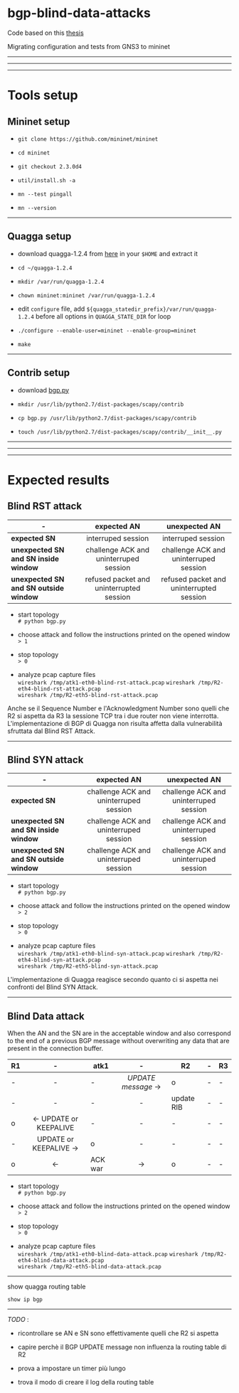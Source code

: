 # bgp-blind-data-attacks

Code based on this [thesis](https://calhoun.nps.edu/handle/10945/52961)

Migrating configuration and tests from GNS3 to mininet

---
---
---

# Tools setup

## Mininet setup

- `git clone https://github.com/mininet/mininet`

- `cd mininet`

- `git checkout 2.3.0d4`

- `util/install.sh -a`

- `mn --test pingall`

- `mn --version`

---

## Quagga setup

- download quagga-1.2.4 from [here](http://download.savannah.gnu.org/releases/quagga/) in your `$HOME` and extract it

- `cd ~/quagga-1.2.4`

- `mkdir /var/run/quagga-1.2.4`

- `chown mininet:mininet /var/run/quagga-1.2.4`

- edit `configure` file, add `${quagga_statedir_prefix}/var/run/quagga-1.2.4` before all options in `QUAGGA_STATE_DIR` for loop 

- `./configure --enable-user=mininet --enable-group=mininet`

- `make`

---

## Contrib setup

- download [bgp.py](https://github.com/levigross/Scapy/blob/master/scapy/contrib/bgp.py)

- `mkdir /usr/lib/python2.7/dist-packages/scapy/contrib`

- `cp bgp.py /usr/lib/python2.7/dist-packages/scapy/contrib`

- `touch /usr/lib/python2.7/dist-packages/scapy/contrib/__init__.py`

---

---

---

# Expected results

## Blind RST attack

|-|expected AN|unexpected AN|
|-|:-:|:-:|
|**expected SN**						|interruped session							|interruped session|
|**unexpected SN and SN inside window**	|challenge ACK and uninterruped session		|challenge ACK and uninterruped session|
|**unexpected SN and SN outside window**|refused packet and uninterrupted session	|refused packet and uninterrupted session|

- start topology  
	`# python bgp.py`

- choose attack and follow the instructions printed on the opened window
	`> 1`

- stop topology  
	`> 0`

- analyze pcap capture files  
	`wireshark /tmp/atk1-eth0-blind-rst-attack.pcap`
	`wireshark /tmp/R2-eth4-blind-rst-attack.pcap`  
	`wireshark /tmp/R2-eth5-blind-rst-attack.pcap`

Anche se il Sequence Number e l'Acknowledgment Number sono quelli che R2 si aspetta da R3 la sessione TCP tra i due router non viene interrotta.  
L'implementazione di BGP di Quagga non risulta affetta dalla vulnerabilità sfruttata dal Blind RST Attack.

---

## Blind SYN attack

|-|expected AN|unexpected AN|
|-|:-:|:-:|
|**expected SN**						|challenge ACK and uninterruped session		|challenge ACK and uninterruped session|
|**unexpected SN and SN inside window**	|challenge ACK and uninterruped session		|challenge ACK and uninterruped session|
|**unexpected SN and SN outside window**|challenge ACK and uninterruped session		|challenge ACK and uninterruped session|

- start topology  
	`# python bgp.py`

- choose attack and follow the instructions printed on the opened window
	`> 2`

- stop topology  
	`> 0`

- analyze pcap capture files  
	`wireshark /tmp/atk1-eth0-blind-syn-attack.pcap`
	`wireshark /tmp/R2-eth4-blind-syn-attack.pcap`  
	`wireshark /tmp/R2-eth5-blind-syn-attack.pcap`

L'implementazione di Quagga reagisce secondo quanto ci si aspetta nei confronti del Blind SYN Attack.

---

## Blind Data attack

When the AN and the SN are in the acceptable window and also correspond to the end of a previous BGP message without overwriting any data that are present in the connection buffer.

|R1|-|atk1|-|R2|-|R3|
|-|:-:|-|:-:|-|:-:|-|
|-|-|-|_UPDATE message_ -&gt;|o|-|-|
|-|-|-|-|update RIB|-|-|
|o|&lt;- UPDATE or KEEPALIVE|-|-|-|-|-|
|-|UPDATE or KEEPALIVE -&gt;|o|-|-|-|-|
|o|&lt;- | ACK war | -&gt;|o|-|-|

- start topology  
	`# python bgp.py`

- choose attack and follow the instructions printed on the opened window
	`> 2`

- stop topology  
	`> 0`

- analyze pcap capture files  
	`wireshark /tmp/atk1-eth0-blind-data-attack.pcap`
	`wireshark /tmp/R2-eth4-blind-data-attack.pcap`  
	`wireshark /tmp/R2-eth5-blind-data-attack.pcap`

---

show quagga routing table

`show ip bgp`

---

*TODO* : 

- ricontrollare se AN e SN sono effettivamente quelli che R2 si aspetta

- capire perchè il BGP UPDATE message non influenza la routing table di R2

- prova a impostare un timer più lungo

- trova il modo di creare il log della routing table
